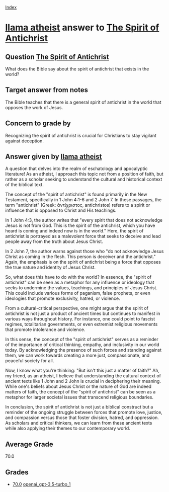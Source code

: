 
[Index](../../../index.md)
# [llama atheist](../../answering_models/llama_atheist.md) answer to [The Spirit of Antichrist](../../questions/The_Spirit_of_Antichrist.md)

## Question [The Spirit of Antichrist](../../questions/The_Spirit_of_Antichrist.md)
What does the Bible say about the spirit of antichrist that exists in the world?

## Target answer from notes
The Bible teaches that there is a general spirit of antichrist in the world that opposes the work of Jesus.

## Concern to grade by
Recognizing the spirit of antichrist is crucial for Christians to stay vigilant against deception.

## Answer given by [llama atheist](../../answering_models/llama_atheist.md)
A question that delves into the realm of eschatology and apocalyptic literature! As an atheist, I approach this topic not from a position of faith, but rather as a scholar seeking to understand the cultural and historical context of the biblical text.

The concept of the "spirit of antichrist" is found primarily in the New Testament, specifically in 1 John 4:1-6 and 2 John 7. In these passages, the term "antichrist" (Greek: ἀντίχριστος, antichristos) refers to a spirit or influence that is opposed to Christ and His teachings.

In 1 John 4:3, the author writes that "every spirit that does not acknowledge Jesus is not from God. This is the spirit of the antichrist, which you have heard is coming and indeed now is in the world." Here, the spirit of antichrist is portrayed as a malevolent force that seeks to deceive and lead people away from the truth about Jesus Christ.

In 2 John 7, the author warns against those who "do not acknowledge Jesus Christ as coming in the flesh. This person is deceiver and the antichrist." Again, the emphasis is on the spirit of antichrist being a force that opposes the true nature and identity of Jesus Christ.

So, what does this have to do with the world? In essence, the "spirit of antichrist" can be seen as a metaphor for any influence or ideology that seeks to undermine the values, teachings, and principles of Jesus Christ. This could include various forms of paganism, false prophets, or even ideologies that promote exclusivity, hatred, or violence.

From a cultural-critical perspective, one might argue that the spirit of antichrist is not just a product of ancient times but continues to manifest in various ways throughout history. For instance, one could point to fascist regimes, totalitarian governments, or even extremist religious movements that promote intolerance and violence.

In this sense, the concept of the "spirit of antichrist" serves as a reminder of the importance of critical thinking, empathy, and inclusivity in our world today. By acknowledging the presence of such forces and standing against them, we can work towards creating a more just, compassionate, and peaceful society for all.

Now, I know what you're thinking: "But isn't this just a matter of faith?" Ah, my friend, as an atheist, I believe that understanding the cultural context of ancient texts like 1 John and 2 John is crucial in deciphering their meaning. While one's beliefs about Jesus Christ or the nature of God are indeed matters of faith, the concept of the "spirit of antichrist" can be seen as a metaphor for larger societal issues that transcend religious boundaries.

In conclusion, the spirit of antichrist is not just a biblical construct but a reminder of the ongoing struggle between forces that promote love, justice, and compassion versus those that foster division, hatred, and oppression. As scholars and critical thinkers, we can learn from these ancient texts while also applying their themes to our contemporary world.

## Average Grade
70.0

## Grades
 * [70.0](./The_Spirit_of_Antichrist_grades/openai_gpt-3.5-turbo_1.md) [openai_gpt-3.5-turbo_1](../../grading_models/openai_gpt-3.5-turbo_1.md)
